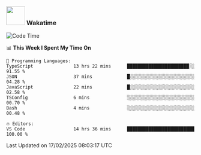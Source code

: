 ### <img src="https://media.giphy.com/media/VgCDAzcKvsR6OM0uWg/giphy.gif" width="50"> Wakatime

  <!--START_SECTION:waka-->
![Code Time](http://img.shields.io/badge/Code%20Time-1%2C492%20hrs%202%20mins-blue)

📊 **This Week I Spent My Time On** 

```text
💬 Programming Languages: 
TypeScript               13 hrs 22 mins      ███████████████████████░░   91.55 % 
JSON                     37 mins             █░░░░░░░░░░░░░░░░░░░░░░░░   04.28 % 
JavaScript               22 mins             █░░░░░░░░░░░░░░░░░░░░░░░░   02.58 % 
TSConfig                 6 mins              ░░░░░░░░░░░░░░░░░░░░░░░░░   00.70 % 
Bash                     4 mins              ░░░░░░░░░░░░░░░░░░░░░░░░░   00.48 % 

🔥 Editors: 
VS Code                  14 hrs 36 mins      █████████████████████████   100.00 % 
```


 Last Updated on 17/02/2025 08:03:17 UTC
<!--END_SECTION:waka-->
